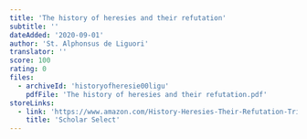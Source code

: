 ```yaml
---
title: 'The history of heresies and their refutation'
subtitle: ''
dateAdded: '2020-09-01'
author: 'St. Alphonsus de Liguori'
translator: ''
score: 100
rating: 0
files:
  - archiveId: 'historyofheresie00ligu'
    pdfFile: 'The history of heresies and their refutation.pdf'
storeLinks:
  - link: 'https://www.amazon.com/History-Heresies-Their-Refutation-Triumph/dp/1340660229'
    title: 'Scholar Select'
---
```



